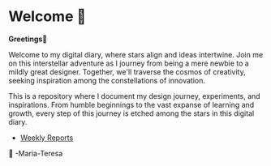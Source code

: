 # Welcome 🌟

**Greetings🚀**

Welcome to my digital diary, where stars align and ideas intertwine. Join me on this interstellar adventure as I journey from being a mere newbie to a mildly great designer. Together, we'll traverse the cosmos of creativity, seeking inspiration among the constellations of innovation.

This is a repository where I document my design journey, experiments, and inspirations. From humble beginnings to the vast expanse of learning and growth, every step of this journey is etched among the stars in this digital diary.

- [Weekly Reports](./weekly-reports)


 🌌
-Maria-Teresa 
